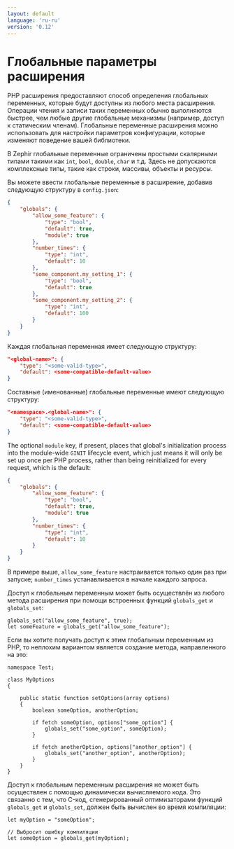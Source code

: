 ```yaml
---
layout: default
language: 'ru-ru'
version: '0.12'
---
```


# Глобальные параметры расширения

PHP расширения предоставляют способ определения глобальных переменных, которые будут доступны из любого места расширения. Операции чтения и записи таких переменных обычно выполняются быстрее, чем любые другие глобальные механизмы (например, доступ к статическим членам). Глобальные переменные расширения можно использовать для настройки параметров конфигурации, которые изменяют поведение вашей библиотеки.

В Zephir глобальные переменные ограничены простыми скалярными типами такими как `int`, `bool`, `double`, `char` и т.д. Здесь не допускаются комплексные типы, такие как строки, массивы, объекты и ресурсы.

Вы можете ввести глобальные переменные в расширение, добавив следующую структуру в `config.json`:

```json
{
    "globals": {
        "allow_some_feature": {
            "type": "bool",
            "default": true,
            "module": true
        },
        "number_times": {
            "type": "int",
            "default": 10
        },
        "some_component.my_setting_1": {
            "type": "bool",
            "default": true
        },
        "some_component.my_setting_2": {
            "type": "int",
            "default": 100
        }
    }
}
```

Каждая глобальная переменная имеет следующую структуру:

```json
"<global-name>": {
    "type": "<some-valid-type>",
    "default": <some-compatible-default-value>
}
```

Составные (именованные) глобальные переменные имеют следующую структуру:

```json
"<namespace>.<global-name>": {
    "type": "<some-valid-type>",
    "default": <some-compatible-default-value>
}
```

The optional `module` key, if present, places that global's initialization process into the module-wide `GINIT` lifecycle event, which just means it will only be set up once per PHP process, rather than being reinitialized for every request, which is the default:

```json
{
    "globals": {
        "allow_some_feature": {
            "type": "bool",
            "default": true,
            "module": true
        },
        "number_times": {
            "type": "int",
            "default": 10
        }
    }
}
```

В примере выше, `allow_some_feature` настраивается только один раз при запуске; `number_times` устанавливается в начале каждого запроса.

Доступ к глобальным переменным может быть осуществлён из любого метода расширения при помощи встроенных функций `globals_get` и `globals_set`:

```zephir
globals_set("allow_some_feature", true);
let someFeature = globals_get("allow_some_feature");
```

Если вы хотите получать доступ к этим глобальным переменным из PHP, то неплохим вариантом является создание метода, направленного на это:

```zephir
namespace Test;

class MyOptions
{

    public static function setOptions(array options)
    {
        boolean someOption, anotherOption;

        if fetch someOption, options["some_option"] {
            globals_set("some_option", someOption);
        }

        if fetch anotherOption, options["another_option"] {
            globals_set("another_option", anotherOption);
        }
    }
}
```

Доступ к глобальным переменным расширения не может быть осуществлен с помощью динамически вычисляемого кода. Это связанно с тем, что C-код, сгенерированный оптимизаторами функций `globals_get` и `globals_set`, должен быть вычислен во время компиляции:

```zephir
let myOption = "someOption";

// Выбросит ошибку компиляции
let someOption = globals_get(myOption);
```